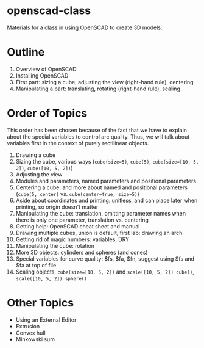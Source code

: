 # openscad-class
Materials for a class in using OpenSCAD to create 3D models.

# Outline
1. Overview of OpenSCAD
2. Installing OpenSCAD
3. First part: sizing a cube, adjusting the view (right-hand rule), centering
4. Manipulating a part: translating, rotating (right-hand rule), scaling

# Order of Topics

This order has been chosen because of the fact that we have to explain about the special variables
to control arc quality. Thus, we will talk about variables first in the context of purely rectilinear
objects.

1. Drawing a cube
2. Sizing the cube, various ways (`cube(size=5)`, `cube(5)`, `cube(size=[10, 5, 2])`, `cube([10, 5, 2])`)
3. Adjusting the view
3. Modules and parameters, named parameters and positional parameters
4. Centering a cube, and more about named and positional parameters (`cube(5, center)` vs. `cube(center=true, size=5)`)
5. Aside about coordinates and printing: unitless, and can place later when printing, so origin doesn't matter
5. Manipulating the cube: translation, omitting parameter names when there is only one parameter, translation vs. centering
6. Getting help: OpenSCAD cheat sheet and manual
6. Drawing multiple cubes, union is default, first lab: drawing an arch
7. Getting rid of magic numbers: variables, DRY
8. Manipulating the cube: rotation
9. More 3D objects: cylinders and spheres (and cones)
10. Special variables for curve quality: $fs, $fa, $fn, suggest using $fs and $fa at top of file
11. Scaling objects, `cube(size=[10, 5, 2])` and `scale([10, 5, 2]) cube()`, `scale([10, 5, 2]) sphere()`

# Other Topics

* Using an External Editor
* Extrusion
* Convex hull
* Minkowski sum
